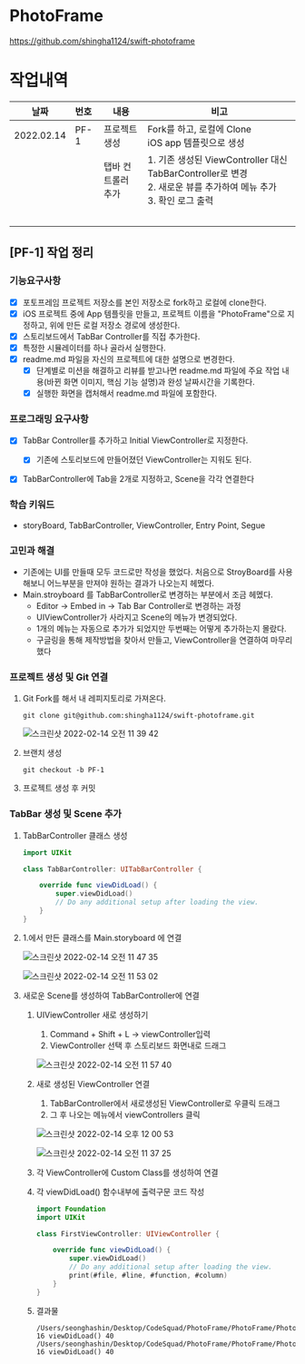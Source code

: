 # PhotoFrame
https://github.com/shingha1124/swift-photoframe



# 작업내역

| 날짜       | 번호 | 내용               | 비고                                                         |
| ---------- | :--- | ------------------ | ------------------------------------------------------------ |
| 2022.02.14 | PF-1 | 프로젝트 생성      | Fork를 하고, 로컬에 Clone<br />iOS app 템플릿으로 생성       |
|            |      | 탭바 컨트롤러 추가 | 1. 기존 생성된 ViewController 대신 TabBarController로 변경<br />2. 새로운 뷰를 추가하여 메뉴 추가<br />3. 확인 로그 출력 |
|            |      |                    |                                                              |
|            |      |                    |                                                              |
|            |      |                    |                                                              |
|            |      |                    |                                                              |
|            |      |                    |                                                              |



## [PF-1] 작업 정리

### 기능요구사항

- [x] 포토프레임 프로젝트 저장소를 본인 저장소로 fork하고 로컬에 clone한다.
- [x] iOS 프로젝트 중에 App 템플릿을 만들고, 프로젝트 이름을 "PhotoFrame"으로 지정하고, 위에 만든 로컬 저장소 경로에 생성한다.
- [x] 스토리보드에서 TabBar Controller를 직접 추가한다.
- [x] 특정한 시뮬레이터를 하나 골라서 실행한다.
- [x] readme.md 파일을 자신의 프로젝트에 대한 설명으로 변경한다.
  - [x] 단계별로 미션을 해결하고 리뷰를 받고나면 readme.md 파일에 주요 작업 내용(바뀐 화면 이미지, 핵심 기능 설명)과 완성 날짜시간을 기록한다.
  - [x] 실행한 화면을 캡처해서 readme.md 파일에 포함한다.

### 프로그래밍 요구사항

- [x] TabBar Controller를 추가하고 Initial ViewController로 지정한다.
  - [x] 기존에 스토리보드에 만들어졌던 ViewController는 지워도 된다.
- [x] TabBarController에 Tab을 2개로 지정하고, Scene을 각각 연결한다



### 학습 키워드

- storyBoard, TabBarController, ViewController, Entry Point, Segue

### 고민과 해결

- 기존에는 UI를 만들때 모두 코드로만 작성을 했었다. 
  처음으로 StroyBoard를 사용해보니 어느부분을 만져야 원하는 결과가 나오는지 헤멨다. 
- Main.stroyboard 를 TabBarController로 변경하는 부분에서 조금 헤멨다.
  - Editor -> Embed in -> Tab Bar Controller로 변경하는 과정
  - UIViewController가 사라지고 Scene의 메뉴가 변경되었다.
  - 1개의 메뉴는 자동으로 추가가 되었지만 두번째는 어떻게 추가하는지 몰랐다.
  - 구글링을 통해 제작방법을 찾아서 만들고, ViewController을 연결하여 마무리 했다



### 프로젝트 생성 및 Git 연결

1. Git Fork를 해서 내 레피지토리로 가져온다.

   ```
   git clone git@github.com:shingha1124/swift-photoframe.git
   ```

   ![스크린샷 2022-02-14 오전 11 39 42](https://user-images.githubusercontent.com/5019378/153790916-39091212-09fb-4bcf-923c-0679abaafa44.png)

2. 브랜치 생성

   ```
   git checkout -b PF-1
   ```

3. 프로젝트 생성 후 커밋



### TabBar 생성 및 Scene 추가

1. TabBarController 클래스 생성

   ```swift
   import UIKit
   
   class TabBarController: UITabBarController {
   
       override func viewDidLoad() {
           super.viewDidLoad()
           // Do any additional setup after loading the view.
       }
   }
   ```

2. 1.에서 만든 클래스를 Main.storyboard 에 연결

   ![스크린샷 2022-02-14 오전 11 47 35](https://user-images.githubusercontent.com/5019378/153791765-a3440a11-c243-4728-ae3d-436c1fe855b7.png)

   ![스크린샷 2022-02-14 오전 11 53 02](https://user-images.githubusercontent.com/5019378/153792096-f8155403-ab92-45f4-9496-d3aff52f11cf.png)

3. 새로운 Scene를 생성하여 TabBarController에 연결

   1. UIViewController 새로 생성하기

      1. Command + Shift + L -> viewController입력
      2. ViewController 선택 후 스토리보드 화면내로 드래그

      ![스크린샷 2022-02-14 오전 11 57 40](https://user-images.githubusercontent.com/5019378/153792642-e555daf7-3b32-47cd-b93c-555a93f87eb4.png)

   2. 새로 생성된 ViewController 연결

      1. TabBarController에서 새로생성된 ViewController로 우클릭 드래그
      2. 그 후 나오는 메뉴에서 viewControllers 클릭

      ![스크린샷 2022-02-14 오후 12 00 53](https://user-images.githubusercontent.com/5019378/153793002-2d4cda47-09c7-4551-8687-9238d5f24d93.png)

      ![스크린샷 2022-02-14 오전 11 37 25](https://user-images.githubusercontent.com/5019378/153793147-7cfd53c7-6cb4-455c-8b87-99773946e588.png)

   3. 각 ViewController에 Custom Class를 생성하여 연결

   4. 각 viewDidLoad() 함수내부에 출력구문 코드 작성

      ```swift
      import Foundation
      import UIKit
      
      class FirstViewController: UIViewController {
      
          override func viewDidLoad() {
              super.viewDidLoad()
              // Do any additional setup after loading the view.
              print(#file, #line, #function, #column)
          }
      }
      ```

   5. 결과물

      ```
      /Users/seonghashin/Desktop/CodeSquad/PhotoFrame/PhotoFrame/PhotoFrame/Sources/Presentation/SecondView/SecondViewController.swift 16 viewDidLoad() 40
      /Users/seonghashin/Desktop/CodeSquad/PhotoFrame/PhotoFrame/PhotoFrame/Sources/Presentation/FirstView/FirstViewController.swift 16 viewDidLoad() 40
      ```

      
